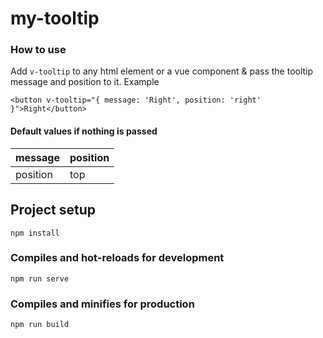 # my-tooltip

### How to use
Add `v-tooltip` to any html element or a vue component & pass the tooltip message and position to it.
Example
```
<button v-tooltip="{ message: 'Right', position: 'right' }">Right</button>
```
#### Default values if nothing is passed
| message  | position |
|----------|---------|
| position | top     |

## Project setup
```
npm install
```

### Compiles and hot-reloads for development
```
npm run serve
```

### Compiles and minifies for production
```
npm run build
```
